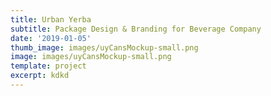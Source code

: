 ```yaml
---
title: Urban Yerba
subtitle: Package Design & Branding for Beverage Company
date: '2019-01-05'
thumb_image: images/uyCansMockup-small.png
image: images/uyCansMockup-small.png
template: project
excerpt: kdkd
---
```



